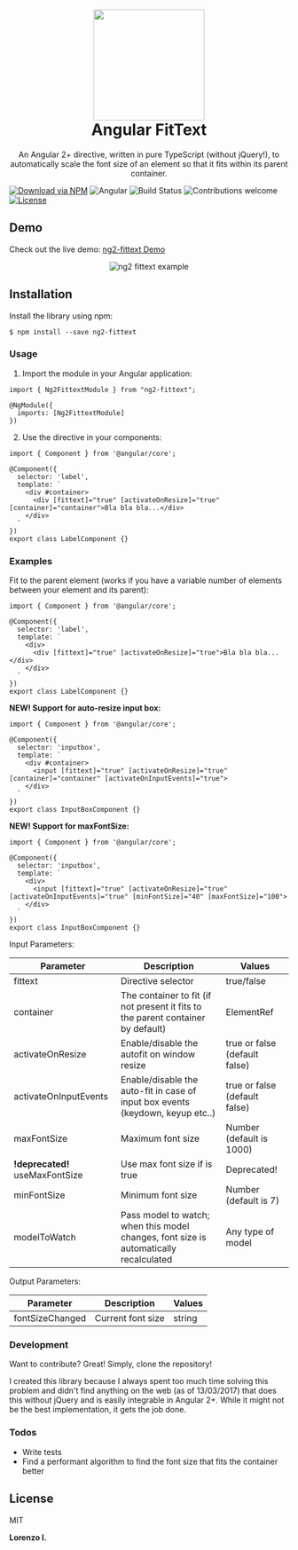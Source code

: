 <h1 align="center">
  <img src="logo.svg" alt="" width="200" /><br />
  Angular FitText
</h1>

<p align="center">An Angular 2+ directive, written in pure TypeScript (without jQuery!), to automatically scale the font size of an element so that it fits within its parent container.</p>

[![Download via NPM](https://img.shields.io/npm/v/ng2-fittext.svg)](https://www.npmjs.com/package/ng2-fittext)
![Angular](https://img.shields.io/badge/Angular-17-green.svg)
![Build Status](https://github.com/thisloke/ng2-fittext/actions/workflows/tests.yml/badge.svg)
![Contributions welcome](https://img.shields.io/badge/contributions-welcome-green.svg)
[![License](https://img.shields.io/badge/license-MIT-blue.svg)](https://opensource.org/licenses/MIT)

## Demo
Check out the live demo: [ng2-fittext Demo](https://stackblitz.com/edit/stackblitz-starters-7ghzat?file=src%2Fmain.ts)
<p align="center">
  <img src="ng2-fittext-example.gif" alt="ng2 fittext example" border="0" />
</p>

## Installation

Install the library using npm:

```
$ npm install --save ng2-fittext
```

### Usage

1. Import the module in your Angular application:
```
import { Ng2FittextModule } from "ng2-fittext";

@NgModule({
  imports: [Ng2FittextModule]
})
```

2. Use the directive in your components:
```
import { Component } from '@angular/core';

@Component({
  selector: 'label',
  template: `
    <div #container>
      <div [fittext]="true" [activateOnResize]="true" [container]="container">Bla bla bla...</div>
    </div>
  `
})
export class LabelComponent {}
```

### Examples

Fit to the parent element (works if you have a variable number of elements between your element and its parent):

```
import { Component } from '@angular/core';

@Component({
  selector: 'label',
  template: `
    <div>
      <div [fittext]="true" [activateOnResize]="true">Bla bla bla...</div>
    </div>
  `
})
export class LabelComponent {}
```

**NEW! Support for auto-resize input box:**

```
import { Component } from '@angular/core';

@Component({
  selector: 'inputbox',
  template: `
    <div #container>
      <input [fittext]="true" [activateOnResize]="true" [container]="container" [activateOnInputEvents]="true">
    </div>
  `
})
export class InputBoxComponent {}
```

**NEW! Support for maxFontSize:**

```
import { Component } from '@angular/core';

@Component({
  selector: 'inputbox',
  template: `
    <div>
      <input [fittext]="true" [activateOnResize]="true" [activateOnInputEvents]="true" [minFontSize]="40" [maxFontSize]="100">
    </div>
  `
})
export class InputBoxComponent {}
```

Input Parameters:

| Parameter                       | Description                                                                             | Values                        |
| ------------------------------- | --------------------------------------------------------------------------------------- | ----------------------------- |
| fittext                         | Directive selector                                                                      | true/false                    |
| container                       | The container to fit (if not present it fits to the parent container by default)        | ElementRef                    |
| activateOnResize                | Enable/disable the autofit on window resize                                             | true or false (default false) |
| activateOnInputEvents           | Enable/disable the auto-fit in case of input box events (keydown, keyup etc..)          | true or false (default false) |
| maxFontSize                     | Maximum font size                                                                       | Number (default is 1000)      |
| **!deprecated!** useMaxFontSize | Use max font size if is true                                                            | Deprecated!                   |
| minFontSize                     | Minimum font size                                                                       | Number (default is 7)         |
| modelToWatch                    | Pass model to watch; when this model changes, font size is automatically recalculated   | Any type of model             |

Output Parameters:

| Parameter       | Description       | Values |
| --------------- | ----------------- | ------ |
| fontSizeChanged | Current font size | string |

### Development

Want to contribute? Great!
Simply, clone the repository!

I created this library because I always spent too much time solving this problem and didn't find anything on the web (as of 13/03/2017) that does this without jQuery and is easily integrable in Angular 2+.
While it might not be the best implementation, it gets the job done.

### Todos

- Write tests
- Find a performant algorithm to find the font size that fits the container better

## License

MIT

**Lorenzo I.**
